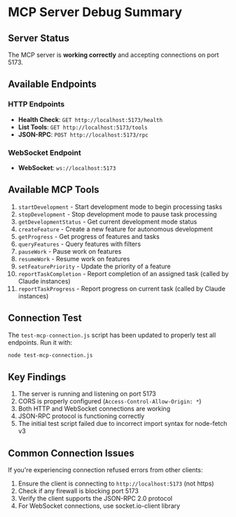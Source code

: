 # MCP Server Debug Summary

## Server Status
The MCP server is **working correctly** and accepting connections on port 5173.

## Available Endpoints

### HTTP Endpoints
- **Health Check**: `GET http://localhost:5173/health`
- **List Tools**: `GET http://localhost:5173/tools`
- **JSON-RPC**: `POST http://localhost:5173/rpc`

### WebSocket Endpoint
- **WebSocket**: `ws://localhost:5173`

## Available MCP Tools
1. `startDevelopment` - Start development mode to begin processing tasks
2. `stopDevelopment` - Stop development mode to pause task processing
3. `getDevelopmentStatus` - Get current development mode status
4. `createFeature` - Create a new feature for autonomous development
5. `getProgress` - Get progress of features and tasks
6. `queryFeatures` - Query features with filters
7. `pauseWork` - Pause work on features
8. `resumeWork` - Resume work on features
9. `setFeaturePriority` - Update the priority of a feature
10. `reportTaskCompletion` - Report completion of an assigned task (called by Claude instances)
11. `reportTaskProgress` - Report progress on current task (called by Claude instances)

## Connection Test
The `test-mcp-connection.js` script has been updated to properly test all endpoints. Run it with:
```bash
node test-mcp-connection.js
```

## Key Findings
1. The server is running and listening on port 5173
2. CORS is properly configured (`Access-Control-Allow-Origin: *`)
3. Both HTTP and WebSocket connections are working
4. JSON-RPC protocol is functioning correctly
5. The initial test script failed due to incorrect import syntax for node-fetch v3

## Common Connection Issues
If you're experiencing connection refused errors from other clients:
1. Ensure the client is connecting to `http://localhost:5173` (not https)
2. Check if any firewall is blocking port 5173
3. Verify the client supports the JSON-RPC 2.0 protocol
4. For WebSocket connections, use socket.io-client library